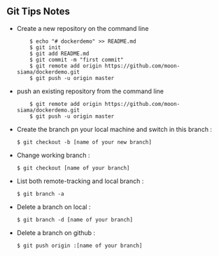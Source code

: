 ## Git Tips Notes

* Create a new repository on the command line

    ```
        $ echo "# dockerdemo" >> README.md
        $ git init
        $ git add README.md
        $ git commit -m "first commit"
        $ git remote add origin https://github.com/moon-siama/dockerdemo.git
        $ git push -u origin master

    ```

* push an existing repository from the command line

    ```
        $ git remote add origin https://github.com/moon-siama/dockerdemo.git
        $ git push -u origin master

    ```


* Create the branch pn your local machine and switch in this branch :

    ` $ git checkout -b [name of your new branch] `

* Change working branch :

    ` $ git checkout [name of your branch] `

* List both remote-tracking and local branch :

    ` $ git branch -a `

* Delete a branch on local :

    ` $ git branch -d [name of your branch] `

* Delete a branch on github :

    ` $ git push origin :[name of your branch] `
